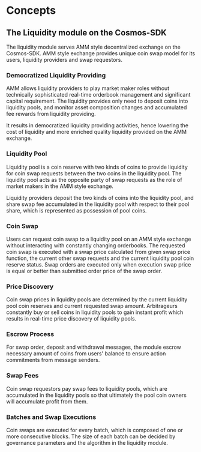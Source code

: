 <!--
order: 1
-->

# Concepts


## The Liquidity module on the Cosmos-SDK

The liquidity module serves AMM style decentralized exchange on the Cosmos-SDK. AMM style exchange provides unique coin swap model for its users, liquidity providers and swap requestors.

### Democratized Liquidity Providing

AMM allows liquidity providers to play market maker roles without technically sophisticated real-time orderbook management and significant capital requirement. The liquidity provides only need to deposit coins into liquidity pools, and monitor asset composition changes and accumulated fee rewards from liquidity providing.

It results in democratized liquidity providing activities, hence lowering the cost of liquidity and more enriched quality liquidity provided on the AMM exchange.

### Liquidity Pool

Liquidity pool is a coin reserve with two kinds of coins to provide liquidity for coin swap requests between the two coins in the liquidity pool. The liquidity pool acts as the opposite party of swap requests as the role of market makers in the AMM style exchange.

Liquidity providers deposit the two kinds of coins into the liquidity pool, and share swap fee accumulated in the liquidity pool with respect to their pool share, which is represented as possession of pool coins.

### Coin Swap

Users can request coin swap to a liquidity pool on an AMM style exchange without interacting with constantly changing orderbooks. The requested coin swap is executed with a swap price calculated from given swap price function, the current other swap requests and the current liquidity pool coin reserve status. Swap orders are executed only when execution swap price is equal or better than submitted order price of the swap order.

### Price Discovery

Coin swap prices in liquidity pools are determined by the current liquidity pool coin reserves and current requested swap amount. Arbitrageurs constantly buy or sell coins in liquidity pools to gain instant profit which results in real-time price discovery of liquidity pools.

### Escrow Process

For swap order, deposit and withdrawal messages, the module escrow necessary amount of coins from users' balance to ensure action commitments from message senders.

### Swap Fees

Coin swap requestors pay swap fees to liquidity pools, which are accumulated in the liquidity pools so that ultimately the pool coin owners will accumulate profit from them.

### Batches and Swap Executions

Coin swaps are executed for every batch, which is composed of one or more consecutive blocks. The size of each batch can be decided by governance parameters and the algorithm in the liquidity module.

